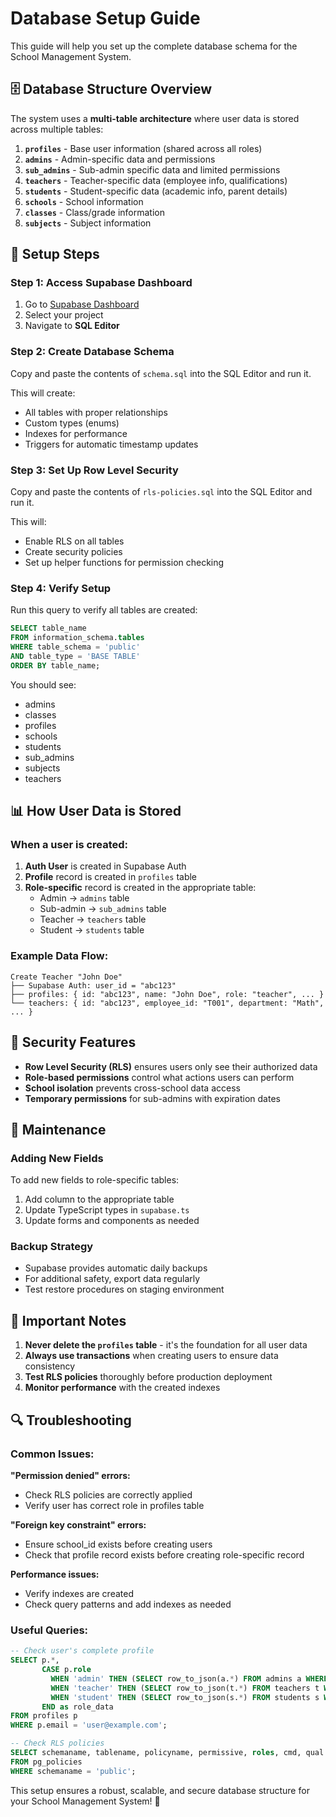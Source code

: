 # Database Setup Guide

This guide will help you set up the complete database schema for the School Management System.

## 🗄️ **Database Structure Overview**

The system uses a **multi-table architecture** where user data is stored across multiple tables:

1. **`profiles`** - Base user information (shared across all roles)
2. **`admins`** - Admin-specific data and permissions
3. **`sub_admins`** - Sub-admin specific data and limited permissions
4. **`teachers`** - Teacher-specific data (employee info, qualifications)
5. **`students`** - Student-specific data (academic info, parent details)
6. **`schools`** - School information
7. **`classes`** - Class/grade information
8. **`subjects`** - Subject information

## 🚀 **Setup Steps**

### Step 1: Access Supabase Dashboard
1. Go to [Supabase Dashboard](https://supabase.com/dashboard)
2. Select your project
3. Navigate to **SQL Editor**

### Step 2: Create Database Schema
Copy and paste the contents of `schema.sql` into the SQL Editor and run it.

This will create:
- All tables with proper relationships
- Custom types (enums)
- Indexes for performance
- Triggers for automatic timestamp updates

### Step 3: Set Up Row Level Security
Copy and paste the contents of `rls-policies.sql` into the SQL Editor and run it.

This will:
- Enable RLS on all tables
- Create security policies
- Set up helper functions for permission checking

### Step 4: Verify Setup
Run this query to verify all tables are created:

```sql
SELECT table_name 
FROM information_schema.tables 
WHERE table_schema = 'public' 
AND table_type = 'BASE TABLE'
ORDER BY table_name;
```

You should see:
- admins
- classes
- profiles
- schools
- students
- sub_admins
- subjects
- teachers

## 📊 **How User Data is Stored**

### When a user is created:

1. **Auth User** is created in Supabase Auth
2. **Profile** record is created in `profiles` table
3. **Role-specific** record is created in the appropriate table:
   - Admin → `admins` table
   - Sub-admin → `sub_admins` table
   - Teacher → `teachers` table
   - Student → `students` table

### Example Data Flow:

```
Create Teacher "John Doe"
├── Supabase Auth: user_id = "abc123"
├── profiles: { id: "abc123", name: "John Doe", role: "teacher", ... }
└── teachers: { id: "abc123", employee_id: "T001", department: "Math", ... }
```

## 🔐 **Security Features**

- **Row Level Security (RLS)** ensures users only see their authorized data
- **Role-based permissions** control what actions users can perform
- **School isolation** prevents cross-school data access
- **Temporary permissions** for sub-admins with expiration dates

## 🔧 **Maintenance**

### Adding New Fields
To add new fields to role-specific tables:

1. Add column to the appropriate table
2. Update TypeScript types in `supabase.ts`
3. Update forms and components as needed

### Backup Strategy
- Supabase provides automatic daily backups
- For additional safety, export data regularly
- Test restore procedures on staging environment

## 🚨 **Important Notes**

1. **Never delete the `profiles` table** - it's the foundation for all user data
2. **Always use transactions** when creating users to ensure data consistency
3. **Test RLS policies** thoroughly before production deployment
4. **Monitor performance** with the created indexes

## 🔍 **Troubleshooting**

### Common Issues:

**"Permission denied" errors:**
- Check RLS policies are correctly applied
- Verify user has correct role in profiles table

**"Foreign key constraint" errors:**
- Ensure school_id exists before creating users
- Check that profile record exists before creating role-specific record

**Performance issues:**
- Verify indexes are created
- Check query patterns and add indexes as needed

### Useful Queries:

```sql
-- Check user's complete profile
SELECT p.*, 
       CASE p.role
         WHEN 'admin' THEN (SELECT row_to_json(a.*) FROM admins a WHERE a.id = p.id)
         WHEN 'teacher' THEN (SELECT row_to_json(t.*) FROM teachers t WHERE t.id = p.id)
         WHEN 'student' THEN (SELECT row_to_json(s.*) FROM students s WHERE s.id = p.id)
       END as role_data
FROM profiles p 
WHERE p.email = 'user@example.com';

-- Check RLS policies
SELECT schemaname, tablename, policyname, permissive, roles, cmd, qual 
FROM pg_policies 
WHERE schemaname = 'public';
```

This setup ensures a robust, scalable, and secure database structure for your School Management System! 🎉
